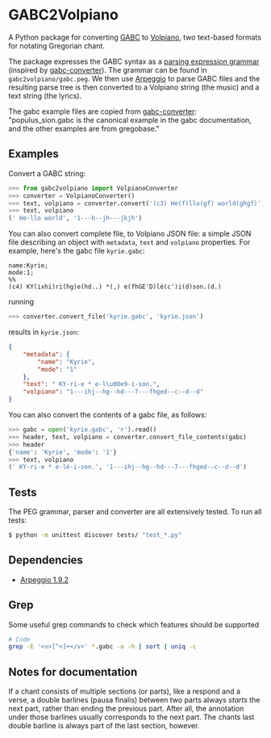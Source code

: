 GABC2Volpiano
=============

A Python package for converting 
[GABC](http://gregorio-project.github.io/gabc/index.html) 
to [Volpiano](http://www.fawe.de/volpiano/), two text-based formats for 
notating Gregorian chant.

The package expresses the GABC syntax as a [parsing expression grammar](
https://en.wikipedia.org/wiki/Parsing_expression_grammar)
(inspired by [gabc-converter](https://github.com/saybaar/gabc-converter)).
The grammar can be found in `gabc2volpiano/gabc.peg`. We then use 
[Arpeggio](http://textx.github.io/Arpeggio) to parse GABC files and the 
resulting parse tree is then converted to a Volpiano string (the music) and 
a text string (the lyrics). 

The gabc example files are copied from 
[gabc-converter](https://github.com/saybaar/gabc-converter): 
"populus_sion.gabc is the canonical example in the gabc documentation, 
and the other examples are from gregobase."

Examples
--------

Convert a GABC string:

```python
>>> from gabc2volpiano import VolpianoConverter
>>> converter = VolpianoConverter()
>>> text, volpiano = converter.convert('(c3) He(f)llo(gf) world(ghgf)')
>>> text, volpiano
(' He-llo world', '1---h--jh---jkjh')
```

You can also convert complete file, to Volpiano JSON file: a simple
JSON file describing an object with `metadata`, `text` and `volpiano`
properties. For example, here's the gabc file `kyrie.gabc`:

```gabc
name:Kyrie;
mode:1;
%%
(c4) KY(ixhi)ri(hg)e(hd..) *(,) e(fhGE'D)lé(c')i(d)son.(d.)
``` 

running

```python
>>> converter.convert_file('kyrie.gabc', 'kyrie.json')
```

results in `kyrie.json`:

```json
{
    "metadata": {
        "name": "Kyrie",
        "mode": "1"
    },
    "text": " KY-ri-e * e-l\u00e9-i-son.",
    "volpiano": "1---ihj--hg--hd---7---fhged--c--d--d"
}
```

You can also convert the contents of a gabc file, as follows:

```python
>>> gabc = open('kyrie.gabc', 'r').read()
>>> header, text, volpiano = converter.convert_file_contents(gabc)
>>> header
{'name': 'Kyrie', 'mode': '1'}
>>> text, volpiano
(' KY-ri-e * e-lé-i-son.', '1---ihj--hg--hd---7---fhged--c--d--d')
```

Tests
-----

The PEG grammar, parser and converter are all extensively tested.
To run all tests:

```bash
$ python -m unittest discover tests/ "test_*.py" 
```

Dependencies
------------

- [Arpeggio 1.9.2](http://textx.github.io/Arpeggio)


Grep
----

Some useful grep commands to check which features should be supported

```bash
# Code
grep -E '<v>[^<]+</v>' *.gabc -o -h | sort | uniq -c
```


Notes for documentation
-----------------------

If a chant consists of multiple sections (or parts), like a respond and a verse, a double barlines (pausa finalis) between two parts always *starts* the next part, rather than ending the previous part. 
After all, the annotation under those barlines usually corresponds to the next part. 
The chants last double barline is always part of the last section, however.